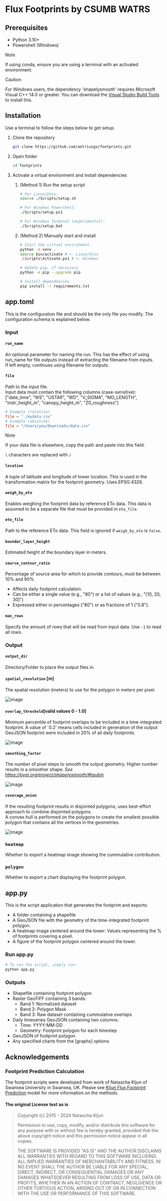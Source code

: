 # Flux Footprints by CSUMB WATRS

## Prerequisites

* Python 3.10+
* Powershell (Windows)
  
> [!NOTE]
> If using conda, ensure you are using a terminal with an activated environment.

> [!CAUTION]
> For Windows users, the dependency 'shapelysmooth' requires Microsoft Visual C++ 14.0 or greater. You can download the [Visual Studio Build Tools](https://visualstudio.microsoft.com/downloads/?q=build+tools) to install this.

## Installation

Use a terminal to follow the steps below to get setup.

1. Clone the repository

    ```bash
    git clone https://github.com/aetriusgx/footprints.git
    ```

2. Open folder

    ```bash
    cd footprints
    ```

3. Activate a virtual environment and install dependencies
    1. (Method 1) Run the setup script

        ```bash
        # For Linux/Unix:
        source ./Scripts/setup.sh

        # For Windows Powershell:
        ./Scripts/setup.ps1

        # For Windows Terminal (experimental):
        ./Scripts/setup.bat
        ```

    2. (Method 2) Manually start and install

        ```bash
        # Start the virtual environment
        python -m venv .
        source bin/activate # <- Linux/Unix
        .\Scripts\Activate.ps1 # <- Windows

        # Update pip, if necessary
        python -m pip --upgrade pip
        
        # Install dependencies
        pip install -r requirements.txt
        ```

## app.toml

This is the configuration file and should be the only file you modify. The configuration schema is explained below.

### Input

#### `run_name`

An optional parameter for naming the run. This has the effect of using run_name for file outputs instead of extracting the filename from inputs.\
If left empty, continues using filename for outputs.

#### `file`

Path to the input file. \
Input data must contain the following columns (case-sensitive): \
["date_time", "WS", "USTAR", "WD", "V_SIGMA", "MO_LENGTH", "instr_height_m", "canopy_height_m", "Z0_roughness"]

```toml
# Example (relative)
file = "./mydata.csv"
# Example (absolute)
file = "/Users/you/Downloads/data.csv"
```

> [!NOTE]
> If your data file is elsewhere, copy the path and paste into this field.
>
> `\` characters are replaced with `/`

#### `location`

A tuple of latitude and longitude of tower location. This is used in the transformation matrix for the footprint geometry. Uses EPSG:4326.

#### `weigh_by_eto`

Enables weighing the footprint data by reference ETo data. This data is assumed to be a separate file that must be provided in `eto_file`.

#### `eto_file`

Path to the reference ETo data. This field is ignored if `weigh_by_eto` is `false`.

#### `boundar_layer_height`

Estimated height of the boundary layer in meters.

#### `source_contour_ratio`

Percentage of source area for which to provide contours, must be between 10% and 90%

* Affects daily footprint calculation.
* Can be either a single value (e.g., "80") or a list of values (e.g., "[10, 20, 30]")
* Expressed either in percentages ("80") or as fractions of 1 ("0.8").

#### `max_rows`

Specify the amount of rows that will be read from input data. Use `-1` to read all rows.

### Output

#### `output_dir`

Directory/Folder to place the output files in.

#### `spatial_resolution` [m]

The spatial resolution (meters) to use for the polygon in meters per pixel.

![image](https://github.com/user-attachments/assets/d79db78c-7462-499f-9f1f-e4bdf2224560)

#### `overlap_threshold`[valid values 0 - 1.0]

Minimum percentile of footprint overlaps to be included in a time-integrated footprint. A value of `0.2' means cells included in generation of the output GeoJSON footprint were included in 20% of all daily footprints.

![image](https://github.com/user-attachments/assets/87c7944e-a60e-463e-9048-31bfdc600b93)

#### `smoothing_factor`

The number of pixel steps to smooth the output geometry. Higher number results in a smoother shape. *See <https://pypi.org/project/shapelysmooth/#taubin>*

![image](https://github.com/user-attachments/assets/e6b3666a-2758-4f0c-b9bf-f96d075698fa)

#### `coverage_union`

If the resulting footprint results in disjointed polygons, uses best-effort approach to combine disjointed polygons. \
A convex hull is performed on the polygons to create the smallest possible polygon that contains all the vertices in the geometries.

![image](https://github.com/user-attachments/assets/9c021c80-1f08-4baa-a719-ecc256fd5865)

### `heatmap`

Whether to export a heatmap image showing the cummulative contribution.

### `polygon`

Whether to export a chart displaying the footprint polygon.

## app.py

This is the script application that generates the footprint and exports:

* A folder containing a shapefile
* A GeoJSON file with the geometry of the time-integrated footprint polygon.
* A heatmap image centered around the tower. Values representing the % of footprints covering a pixel.
* A figure of the footprint polygon centered around the tower.
  
### Run app.py

```bash
# To run the script, simply run:
python app.py
```

### Outputs

* Shapefile containing footprint polygon
* Raster GeoTiFF containing 3 bands:
  * Band 1: Normalized dataset
  * Band 2: Polygon Mask
  * Band 3: Raw dataset containing cummulative overlaps
* Daily timeseries GeoJSON containing two columns:
  * Time: YYYY-MM-DD
  * Geometry: Footprint polygon for each timestep
* GeoJSON of footprint polygon
* Any specified charts from the [graphs] options

## Acknowledgements

### Footprint Prediction Calculation

The footprint scripts were developed from work of Natascha Kljun of Swansea University in Swansea, UK. Please see [Kljun Flux Footprint Prediction](https://footprint.kljun.net/) model for more information on the methods.

#### The original License text as is
>
> Copyright (c) 2015 - 2024 Natascha Kljun
>
> Permission to use, copy, modify, and/or distribute this software for any
> purpose with or without fee is hereby granted, provided that the above
> copyright notice and this permission notice appear in all copies.
>
> THE SOFTWARE IS PROVIDED "AS IS" AND THE AUTHOR DISCLAIMS ALL WARRANTIES
> WITH REGARD TO THIS SOFTWARE INCLUDING ALL IMPLIED WARRANTIES OF
> MERCHANTABILITY AND FITNESS. IN NO EVENT SHALL THE AUTHOR BE LIABLE FOR
> ANY SPECIAL, DIRECT, INDIRECT, OR CONSEQUENTIAL DAMAGES OR ANY DAMAGES
> WHATSOEVER RESULTING FROM LOSS OF USE, DATA OR PROFITS, WHETHER IN AN
> ACTION OF CONTRACT, NEGLIGENCE OR OTHER TORTIOUS ACTION, ARISING OUT OF
> OR IN CONNECTION WITH THE USE OR PERFORMANCE OF THIS SOFTWARE.
